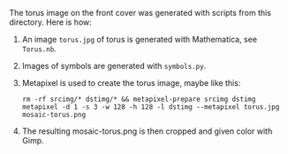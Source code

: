 The torus image on the front cover was generated with
scripts from this directory. Here is how:

1. An image `torus.jpg` of torus is generated with Mathematica, see `Torus.nb`.
2. Images of symbols are generated with `symbols.py`.
3. Metapixel is used to create the torus image, maybe like this:

       rm -rf srcimg/* dstimg/* && metapixel-prepare srcimg dstimg
       metapixel -d 1 -s 3 -w 128 -h 128 -l dstimg --metapixel torus.jpg mosaic-torus.png

4. The resulting mosaic-torus.png is then cropped and given color with Gimp.
